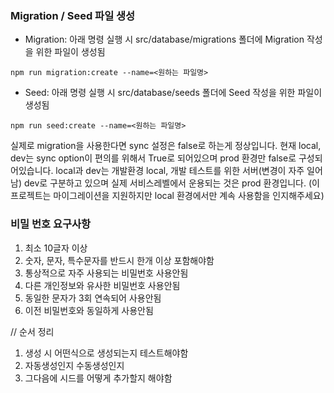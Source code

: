### Migration / Seed 파일 생성

- Migration: 아래 명령 실행 시 src/database/migrations 폴더에 Migration 작성을 위한 파일이 생성됨

```
npm run migration:create --name=<원하는 파일명>
```

- Seed: 아래 명령 실행 시 src/database/seeds 폴더에 Seed 작성을 위한 파일이 생성됨

```
npm run seed:create --name=<원하는 파일명>
```

실제로 migration을 사용한다면 sync 설정은 false로 하는게 정상입니다.
현재 local, dev는 sync option이 편의를 위해서 True로 되어있으며 prod 환경만 false로 구성되어있습니다.
local과 dev는 개발환경 local, 개발 테스트를 위한 서버(변경이 자주 일어남) dev로 구분하고 있으며 실제 서비스레벨에서 운용되는 것은 prod 환경입니다.
(이 프로젝트는 마이그레이션을 지원하지만 local 환경에서만 계속 사용함을 인지해주세요)

### 비밀 번호 요구사항

1. 최소 10글자 이상
2. 숫자, 문자, 특수문자를 반드시 한개 이상 포함해야함
3. 통상적으로 자주 사용되는 비밀번호 사용안됨
4. 다른 개인정보와 유사한 비밀번호 사용안됨
5. 동일한 문자가 3회 연속되어 사용안됨
6. 이전 비밀번호와 동일하게 사용안됨

// 순서 정리

1. 생성 시 어떤식으로 생성되는지 테스트해야함
1. 자동생성인지 수동생성인지
1. 그다음에 시드를 어떻게 추가할지 해야함
